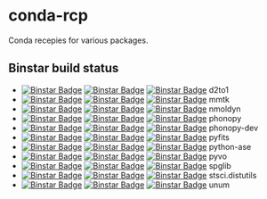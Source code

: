 conda-rcp
=========

Conda recepies for various packages.

Binstar build status
--------------------

  * [![Binstar Badge](https://binstar.org/jochym/d2to1/badges/version.svg)](https://binstar.org/jochym/d2to1) [![Binstar Badge](https://binstar.org/jochym/d2to1/badges/build.svg)](https://binstar.org/jochym/d2to1/builds) [![Binstar Badge](https://binstar.org/jochym/d2to1/badges/downloads.svg)](https://binstar.org/jochym/d2to1) d2to1
  * [![Binstar Badge](https://binstar.org/jochym/mmtk/badges/version.svg)](https://binstar.org/jochym/mmtk) [![Binstar Badge](https://binstar.org/jochym/mmtk/badges/build.svg)](https://binstar.org/jochym/mmtk/builds) [![Binstar Badge](https://binstar.org/jochym/mmtk/badges/downloads.svg)](https://binstar.org/jochym/mmtk) mmtk
  * [![Binstar Badge](https://binstar.org/jochym/nmoldyn/badges/version.svg)](https://binstar.org/jochym/nmoldyn) [![Binstar Badge](https://binstar.org/jochym/nmoldyn/badges/build.svg)](https://binstar.org/jochym/nmoldyn/builds) [![Binstar Badge](https://binstar.org/jochym/nmoldyn/badges/downloads.svg)](https://binstar.org/jochym/nmoldyn) nmoldyn
  * [![Binstar Badge](https://binstar.org/jochym/phonopy/badges/version.svg)](https://binstar.org/jochym/phonopy) [![Binstar Badge](https://binstar.org/jochym/phonopy/badges/build.svg)](https://binstar.org/jochym/phonopy/builds) [![Binstar Badge](https://binstar.org/jochym/phonopy/badges/downloads.svg)](https://binstar.org/jochym/phonopy) phonopy
  * [![Binstar Badge](https://binstar.org/jochym/phonopy-dev/badges/version.svg)](https://binstar.org/jochym/phonopy-dev) [![Binstar Badge](https://binstar.org/jochym/phonopy-dev/badges/build.svg)](https://binstar.org/jochym/phonopy-dev/builds) [![Binstar Badge](https://binstar.org/jochym/phonopy-dev/badges/downloads.svg)](https://binstar.org/jochym/phonopy-dev) phonopy-dev
  * [![Binstar Badge](https://binstar.org/jochym/pyfits/badges/version.svg)](https://binstar.org/jochym/pyfits) [![Binstar Badge](https://binstar.org/jochym/pyfits/badges/build.svg)](https://binstar.org/jochym/pyfits/builds) [![Binstar Badge](https://binstar.org/jochym/pyfits/badges/downloads.svg)](https://binstar.org/jochym/pyfits) pyfits
  * [![Binstar Badge](https://binstar.org/jochym/python-ase/badges/version.svg)](https://binstar.org/jochym/python-ase) [![Binstar Badge](https://binstar.org/jochym/python-ase/badges/build.svg)](https://binstar.org/jochym/python-ase/builds) [![Binstar Badge](https://binstar.org/jochym/python-ase/badges/downloads.svg)](https://binstar.org/jochym/python-ase) python-ase
  * [![Binstar Badge](https://binstar.org/jochym/pyvo/badges/version.svg)](https://binstar.org/jochym/pyvo) [![Binstar Badge](https://binstar.org/jochym/pyvo/badges/build.svg)](https://binstar.org/jochym/pyvo/builds) [![Binstar Badge](https://binstar.org/jochym/pyvo/badges/downloads.svg)](https://binstar.org/jochym/pyvo) pyvo
  * [![Binstar Badge](https://binstar.org/jochym/spglib/badges/version.svg)](https://binstar.org/jochym/spglib) [![Binstar Badge](https://binstar.org/jochym/spglib/badges/build.svg)](https://binstar.org/jochym/spglib/builds) [![Binstar Badge](https://binstar.org/jochym/spglib/badges/downloads.svg)](https://binstar.org/jochym/spglib) spglib
  * [![Binstar Badge](https://binstar.org/jochym/stsci.distutils/badges/version.svg)](https://binstar.org/jochym/stsci.distutils) [![Binstar Badge](https://binstar.org/jochym/stsci.distutils/badges/build.svg)](https://binstar.org/jochym/stsci.distutils/builds) [![Binstar Badge](https://binstar.org/jochym/stsci.distutils/badges/downloads.svg)](https://binstar.org/jochym/stsci.distutils) stsci.distutils
  * [![Binstar Badge](https://binstar.org/jochym/unum/badges/version.svg)](https://binstar.org/jochym/unum) [![Binstar Badge](https://binstar.org/jochym/unum/badges/build.svg)](https://binstar.org/jochym/unum/builds) [![Binstar Badge](https://binstar.org/jochym/unum/badges/downloads.svg)](https://binstar.org/jochym/unum) unum
